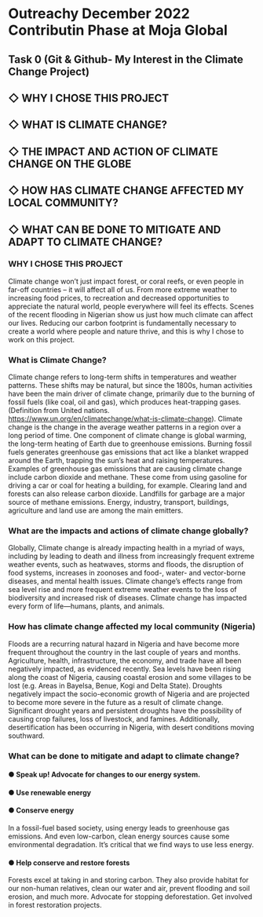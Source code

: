 # Outreachy December 2022 Contributin Phase at Moja Global 
## Task 0 (Git & Github- My Interest in the Climate Change Project)


## ◇ WHY I CHOSE THIS PROJECT
## ◇ WHAT IS CLIMATE CHANGE?
## ◇ THE IMPACT AND ACTION OF CLIMATE CHANGE ON THE GLOBE
## ◇ HOW HAS CLIMATE CHANGE AFFECTED MY LOCAL COMMUNITY? 
## ◇ WHAT CAN BE DONE TO MITIGATE AND ADAPT TO CLIMATE CHANGE?


### WHY I CHOSE THIS PROJECT
Climate change won’t just impact forest, or coral reefs, or even people in far-off countries – it will affect all of us. From more extreme weather to increasing food prices, to recreation and decreased opportunities to appreciate the natural world, people everywhere will feel its effects. Scenes of the recent flooding in Nigerian show us just how much climate can affect our lives. Reducing our carbon footprint is fundamentally necessary to create a world where people and nature thrive, and this is why I chose to work on this project.

### What is Climate Change?

Climate change refers to long-term shifts in temperatures and weather patterns. These shifts may be natural, but since the 1800s, human activities have been the main driver of climate change, primarily due to the burning of fossil fuels (like coal, oil and gas), which produces heat-trapping  gases. (Definition from United nations.  https://www.un.org/en/climatechange/what-is-climate-change). Climate change is the change in the average weather patterns in a region over a long period of time. One component of climate change is global warming, the long-term heating of Earth due to greenhouse emissions. Burning fossil fuels generates greenhouse gas emissions that act like a blanket wrapped around the Earth, trapping the sun’s heat and raising temperatures. Examples of greenhouse gas emissions that are causing climate change include carbon dioxide and methane. These come from using gasoline for driving a car or coal for heating a building, for example. Clearing land and forests can also release carbon dioxide. Landfills for garbage are a major source of methane emissions. Energy, industry, transport, buildings, agriculture and land use are among the main emitters.

### What are the impacts and actions of climate change globally?

Globally, Climate change is already impacting health in a myriad of ways, including by leading to death and illness from increasingly frequent extreme weather events, such as heatwaves, storms and floods, the disruption of food systems, increases in zoonoses and food-, water- and vector-borne diseases, and mental health issues. Climate change’s effects range from sea level rise and more frequent extreme weather events to the loss of biodiversity and increased risk of diseases. Climate change has impacted every form of life—humans, plants, and animals.

### How has climate change affected my local community (Nigeria)

Floods are a recurring natural hazard in Nigeria and have become more frequent throughout the country in the last couple of years and months. Agriculture, health, infrastructure, the economy, and trade have all been negatively impacted, as evidenced recently. Sea levels have been rising along the coast of Nigeria, causing coastal erosion and some villages to be lost (e.g. Areas in Bayelsa, Benue, Kogi and Delta State). Droughts negatively impact the socio-economic growth of Nigeria and are projected to become more severe in the future as a result of climate change. Significant drought years and persistent droughts have the possibility of causing crop failures, loss of livestock, and famines. Additionally, desertification has been occurring in Nigeria, with desert conditions moving southward.

### What can be done to mitigate and adapt to climate change? 

#### ● Speak up! Advocate for changes to our energy system.

#### ● Use renewable energy

#### ● Conserve energy
In a fossil-fuel based society, using energy leads to greenhouse gas emissions. And even low-carbon, clean energy sources cause some environmental degradation. It’s critical that we find ways to use less energy.

#### ● Help conserve and restore forests
Forests excel at taking in and storing carbon. They also provide habitat for our non-human relatives, clean our water and air, prevent flooding and soil erosion, and much more. Advocate for stopping deforestation. Get involved in forest restoration projects.

